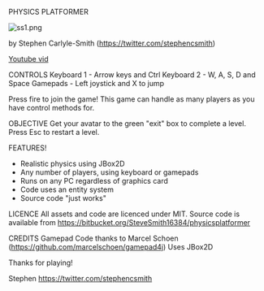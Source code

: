 PHYSICS PLATFORMER

![ss1.png](https://bytebucket.org/SteveSmith16384/physicsplatformer/raw/6aa4faa897fc18e7bc4e7492b59f44a05b606ad3/docs/screenshots/ss2_20170624.png?token=371a0c3653d879c827b4d4810e81b43b21fc653b)

by Stephen Carlyle-Smith (https://twitter.com/stephencsmith)

[Youtube vid](https://www.youtube.com/watch?v=7ehOl4TCUFI)


CONTROLS
Keyboard 1 - Arrow keys and Ctrl
Keyboard 2 - W, A, S, D and Space
Gamepads - Left joystick and X to jump

Press fire to join the game!  This game can handle as many players as you have control methods for.


OBJECTIVE
Get your avatar to the green "exit" box to complete a level.  Press Esc to restart a level.


FEATURES!
* Realistic physics using JBox2D
* Any number of players, using keyboard or gamepads
* Runs on any PC regardless of graphics card
* Code uses an entity system
* Source code "just works"


LICENCE
All assets and code are licenced under MIT.  Source code is available from https://bitbucket.org/SteveSmith16384/physicsplatformer


CREDITS
Gamepad Code thanks to Marcel Schoen (https://github.com/marcelschoen/gamepad4j)
Uses JBox2D

Thanks for playing!

Stephen
https://twitter.com/stephencsmith

